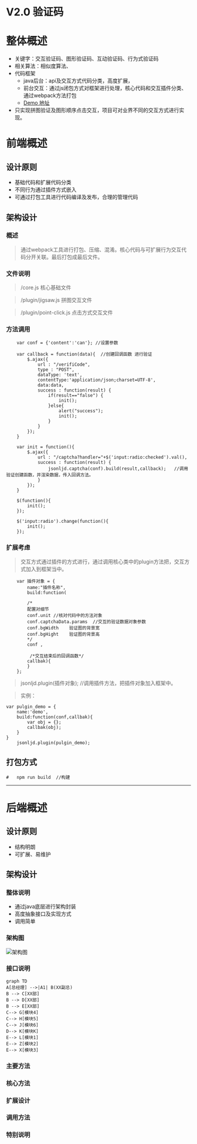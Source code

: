 V2.0 验证码
==============

# 整体概述

*   关键字：交互验证码、图形验证码、互动验证码、行为式验证码
*   相关算法：相似度算法、
*   代码框架
    *   java后台：api及交互方式代码分类，高度扩展，
    *   前台交互：通过js闭包方式对框架进行处理，核心代码和交互插件分类、通过webpack方法打包
    *   [Demo 地址](http://123.207.96.135/captcha/ "Demo 地址")
*   只实现拼图验证及图形顺序点击交互，项目可对业界不同的交互方式进行实现。

# 前端概述

## 设计原则

*   基础代码和扩展代码分类
*   不同行为通过插件方式嵌入
*   可通过打包工具进行代码编译及发布，合理的管理代码

## 架构设计

### 概述
>   通过webpack工具进行打包、压缩、混淆。核心代码与可扩展行为交互代码分开关联。最后打包成最后文件。

### 文件说明

>   /core.js                核心基础文件

>   /plugin/jigsaw.js       拼图交互文件

>   /plugin/point-click.js  点击方式交互文件

### 方法调用

```
    var conf = {'content':'can'}; //设置参数

    var callback = function(data){  //创建回调函数 进行验证
        $.ajax({
            url : "/verifiCode",
            type : "POST",
            dataType: 'text',
            contentType:'application/json;charset=UTF-8',
            data:data,
            success : function(result) {
                if(result=="false") {
                    init();
                }else{
                    alert("success");
                    init();
                }
            }
        });
    }

    var init = function(){
        $.ajax({
            url : "/captcha?handler="+$('input:radio:checked').val(),
            success : function(result) {
                jsonljd.captcha(conf).build(result,callback);   //调用验证创建函数，并渲染数据，传入回调方法。
            }
        });
    }

    $(function(){
        init();
    });

    $('input:radio').change(function(){
        init();
    });
```

### 扩展考虑

>   交互方式通过插件的方式进行，通过调用核心类中的plugin方法把，交互方式加入到框架当中。

```
    var 插件对象 = {
        name:"插件名称",
        build:function(
        
        /*
        配置对细节
        conf.unit //核对代码中的方法对象
        conf.captchaData.params  //交互的验证数据对象参数
        conf.bgWidth    验证图的背景宽
        conf.bgHight    验证图的背景高
        */
        conf ,
        
         /*交互结束后的回调函数*/
        callbak){
        }
    };
```

>   jsonljd.plugin(插件对象); //调用插件方法，把插件对象加入框架中。

>   实例：
```
var pulgin_demo = {
    name:'demo',
    build:function(conf,callbak){
        var obj = {};
        callbak(obj);
    }
}
    jsonljd.plugin(pulgin_demo);
```

## 打包方式

```
#   npm run build  //构建
```

------------
# 后端概述

## 设计原则

*   结构明朗
*   可扩展、易维护

## 架构设计

### 整体说明
*   通过java底层进行架构封装
*   高度抽象接口及实现方式
*   调用简单


### 架构图

![架构图](https://github.com/jsonljd/captcha/blob/master/wiki/resource/interface.png?raw=true)


### 接口说明

```mermaid
graph TD
A[总经理] -->|A1| B(XX副总)
B --> C[XX部]
B --> D[XX部]
B --> E[XX部]
C--> G[模块4]
C--> H[模块5]
C--> J[模块6]
D--> K[模块K]
E--> L[模块1]
E--> Z[模块2]
E--> X[模块3]
```

### 主要方法

### 核心方法

### 扩展设计

### 调用方法

### 特别说明


